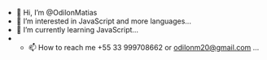 - 👋 Hi, I’m @OdilonMatias
- 👀 I’m interested in JavaScript and more languages...
- 🌱 I’m currently learning JavaScript...
- - 📫 How to reach me +55 33 999708662 or odilonm20@gmail.com ...

<!---
OdilonMatias/OdilonMatias is a ✨ special ✨ repository because its `README.md` (this file) appears on your GitHub profile.
You can click the Preview link to take a look at your changes.
--->
